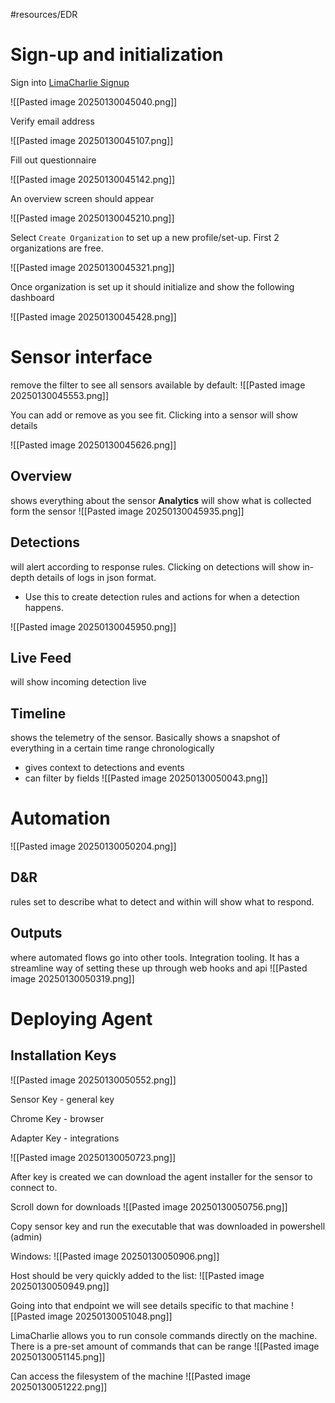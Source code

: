 #resources/EDR 

# Sign-up and initialization 
Sign into  [LimaCharlie Signup](https://app.limacharlie.io/signup) 

![[Pasted image 20250130045040.png]]

Verify email address

![[Pasted image 20250130045107.png]]

Fill out questionnaire 

![[Pasted image 20250130045142.png]]

An overview screen should appear 

![[Pasted image 20250130045210.png]]

Select `Create Organization` to set up a new profile/set-up. First 2 organizations are free. 

![[Pasted image 20250130045321.png]]

Once organization is set up it should initialize and show the following dashboard

![[Pasted image 20250130045428.png]]

# Sensor interface 

remove the filter to see all sensors available by default:
![[Pasted image 20250130045553.png]]

You can add or remove as you see fit. Clicking into a sensor will show details

![[Pasted image 20250130045626.png]]

## **Overview** 
shows everything about the sensor
**Analytics** will show what is collected form the sensor 
![[Pasted image 20250130045935.png]]
## **Detections** 
will alert according to response rules. Clicking on detections will show in-depth details of logs in json format.
- Use this to create detection rules and actions for when a detection happens. 

![[Pasted image 20250130045950.png]]
## **Live Feed** 
will show incoming detection live 
## **Timeline** 
shows the telemetry of the sensor. Basically shows a snapshot of everything in a certain time range chronologically
- gives context to detections and events 
- can filter by fields 
![[Pasted image 20250130050043.png]]

# Automation 

![[Pasted image 20250130050204.png]]

## **D&R**  
rules set to describe what to detect and within will show what to respond. 

## **Outputs**  
where automated flows go into other tools. Integration tooling. It has a streamline way of setting these up through web hooks and api
![[Pasted image 20250130050319.png]]
# Deploying Agent

## Installation Keys 
![[Pasted image 20250130050552.png]]

Sensor Key - general key

Chrome Key - browser

Adapter Key - integrations 

![[Pasted image 20250130050723.png]]

After key is created we can download the agent installer for the sensor to connect to. 

Scroll down for downloads 
![[Pasted image 20250130050756.png]]

Copy sensor key and run the executable that was downloaded in powershell (admin)

Windows: 
![[Pasted image 20250130050906.png]]

Host should be very quickly added to the list:
![[Pasted image 20250130050949.png]]

Going into that endpoint we will see details specific to that machine
![[Pasted image 20250130051048.png]]

LimaCharlie allows you to run console commands directly on the machine. There is a pre-set amount of commands that can be range
![[Pasted image 20250130051145.png]]

Can access the filesystem of the machine
![[Pasted image 20250130051222.png]]

